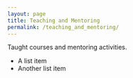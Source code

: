 ```yaml
---
layout: page
title: Teaching and Mentoring
permalink: /teaching_and_mentoring/
---
```


Taught courses and mentoring activities.

- A list item
- Another list item
